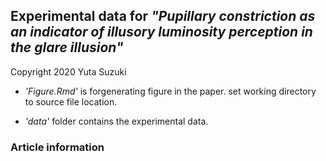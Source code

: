 ## Experimental data for *"Pupillary constriction as an indicator of illusory luminosity perception in the glare illusion"*
Copyright 2020 Yuta Suzuki

* *'Figure.Rmd'* is forgenerating figure in the paper. 
   set working directory to source file location.
 
* *'data'* folder contains the experimental data.
  
### Article information
